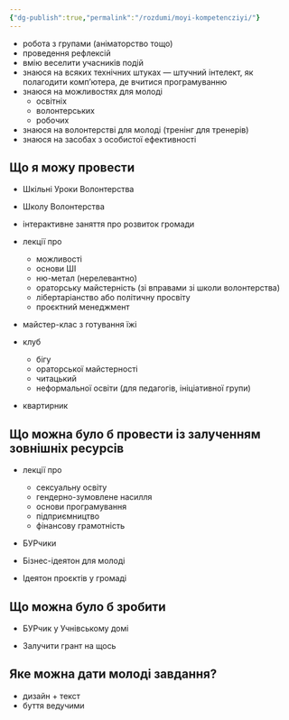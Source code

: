 ```yaml
---
{"dg-publish":true,"permalink":"/rozdumi/moyi-kompetencziyi/"}
---
```


- робота з групами (аніматорство тощо)
- проведення рефлексій
- вмію веселити учасників подій
- знаюся на всяких технічних штуках — штучний інтелект, як полагодити комп’ютера, де вчитися програмуванню
- знаюся на можливостях для молоді
	- освітніх
	- волонтерських
	- робочих
- знаюся на волонтерстві для молоді (тренінг для тренерів)
- знаюся на засобах з особистої ефективності
## Що я можу провести
- Шкільні Уроки Волонтерства
- Школу Волонтерства

- інтерактивне заняття про розвиток громади

- лекції про
	- можливості
	- основи ШІ
	- ню-метал (нерелевантно)
	- ораторську майстерність (зі вправами зі школи волонтерства)
	- лібертаріанство або політичну просвіту
	- проєктний менеджмент

- майстер-клас з готування їжі

- клуб
	- бігу
	- ораторської майстерності
	- читацький
	- неформальної освіти (для педагогів, ініціативної групи)

- квартирник
## Що можна було б провести із залученням зовнішніх ресурсів
- лекції про
	- сексуальну освіту
	- гендерно-зумовлене насилля
	- основи програмування
	- підприємництво
	- фінансову грамотність

- БУРчики

- Бізнес-ідеятон для молоді
- Ідеятон проєктів у громаді
## Що можна було б зробити
- БУРчик у Учнівському домі

- Залучити грант на щось

## Яке можна дати молоді завдання?
- дизайн + текст
- буття ведучими